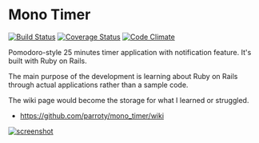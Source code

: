 # Mono Timer

[![Build Status](http://img.shields.io/travis/parroty/mono_timer.svg)][travis]
[![Coverage Status](http://img.shields.io/coveralls/parroty/mono_timer.svg)][coveralls]
[![Code Climate](http://img.shields.io/codeclimate/github/parroty/mono_timer.svg)][codeclimate]

[travis]: https://travis-ci.org/parroty/mono_timer
[coveralls]: https://coveralls.io/r/parroty/mono_timer
[codeclimate]: https://codeclimate.com/github/parroty/mono_timer

Pomodoro-style 25 minutes timer application with notification feature. It's built with Ruby on Rails.

The main purpose of the development is learning about Ruby on Rails through actual applications rather than a sample code.

The wiki page would become the storage for what I learned or struggled.
- https://github.com/parroty/mono_timer/wiki

[![screenshot](https://gist.githubusercontent.com/parroty/624e44790cf7e35b22f7/raw/a6c10c8a3ac43b45cdb46eb514fe36126a0c6ba3/mono_timer.png)](https://github.com/parroty/mono_timer)
